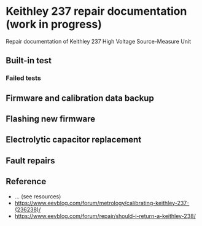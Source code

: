 # Keithley 237 repair documentation (work in progress)

Repair documentation of Keithley 237 High Voltage Source-Measure Unit

## Built-in test

### Failed tests

## Firmware and calibration data backup

## Flashing new firmware

## Electrolytic capacitor replacement

## Fault repairs

## Reference

- ... (see resources)
- https://www.eevblog.com/forum/metrology/calibrating-keithley-237-(236238)/
- https://www.eevblog.com/forum/repair/should-i-return-a-keithley-238/
